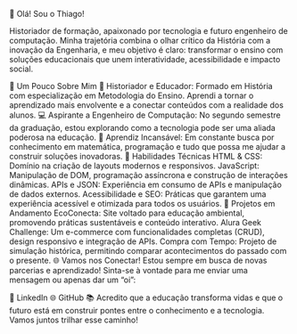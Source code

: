 👋 Olá! Sou o Thiago!

Historiador de formação, apaixonado por tecnologia e futuro engenheiro de computação. Minha trajetória combina o olhar crítico da História com a inovação da Engenharia, e meu objetivo é claro: transformar o ensino com soluções educacionais que unem interatividade, acessibilidade e impacto social.

🌟 Um Pouco Sobre Mim
📜 Historiador e Educador: Formado em História com especialização em Metodologia do Ensino. Aprendi a tornar o aprendizado mais envolvente e a conectar conteúdos com a realidade dos alunos.
💻 Aspirante a Engenheiro de Computação: No segundo semestre da graduação, estou explorando como a tecnologia pode ser uma aliada poderosa na educação.
🌱 Aprendiz Incansável: Em constante busca por conhecimento em matemática, programação e tudo que possa me ajudar a construir soluções inovadoras.
🚀 Habilidades Técnicas
HTML & CSS: Domínio na criação de layouts modernos e responsivos.
JavaScript: Manipulação de DOM, programação assíncrona e construção de interações dinâmicas.
APIs e JSON: Experiência em consumo de APIs e manipulação de dados externos.
Acessibilidade e SEO: Práticas que garantem uma experiência acessível e otimizada para todos os usuários.
📌 Projetos em Andamento
EcoConecta: Site voltado para educação ambiental, promovendo práticas sustentáveis e conteúdo interativo.
Alura Geek Challenge: Um e-commerce com funcionalidades completas (CRUD), design responsivo e integração de APIs.
Compra com Tempo: Projeto de simulação histórica, permitindo comparar acontecimentos do passado com o presente.
🌐 Vamos nos Conectar!
Estou sempre em busca de novas parcerias e aprendizado! Sinta-se à vontade para me enviar uma mensagem ou apenas dar um “oi”:

💼 LinkedIn
🌐 GitHub
📚 Acredito que a educação transforma vidas e que o futuro está em construir pontes entre o conhecimento e a tecnologia. Vamos juntos trilhar esse caminho!
